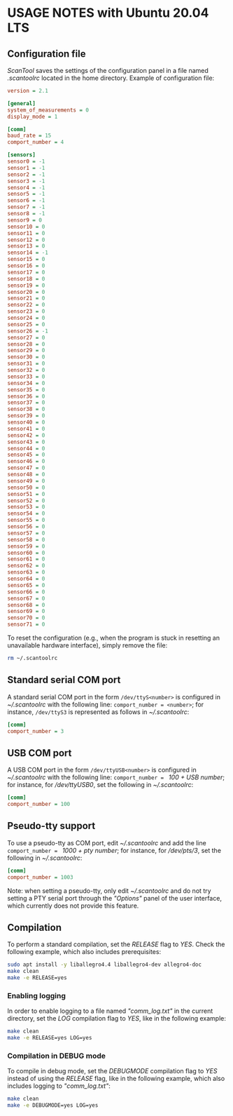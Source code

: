 # USAGE NOTES with Ubuntu 20.04 LTS

## Configuration file

*ScanTool* saves the settings of the configuration panel in a file named *.scantoolrc* located in the home directory. Example of configuration file:

```ini
version = 2.1

[general]
system_of_measurements = 0
display_mode = 1

[comm]
baud_rate = 15
comport_number = 4

[sensors]
sensor0 = -1
sensor1 = -1
sensor2 = -1
sensor3 = -1
sensor4 = -1
sensor5 = -1
sensor6 = -1
sensor7 = -1
sensor8 = -1
sensor9 = 0
sensor10 = 0
sensor11 = 0
sensor12 = 0
sensor13 = 0
sensor14 = -1
sensor15 = 0
sensor16 = 0
sensor17 = 0
sensor18 = 0
sensor19 = 0
sensor20 = 0
sensor21 = 0
sensor22 = 0
sensor23 = 0
sensor24 = 0
sensor25 = 0
sensor26 = -1
sensor27 = 0
sensor28 = 0
sensor29 = 0
sensor30 = 0
sensor31 = 0
sensor32 = 0
sensor33 = 0
sensor34 = 0
sensor35 = 0
sensor36 = 0
sensor37 = 0
sensor38 = 0
sensor39 = 0
sensor40 = 0
sensor41 = 0
sensor42 = 0
sensor43 = 0
sensor44 = 0
sensor45 = 0
sensor46 = 0
sensor47 = 0
sensor48 = 0
sensor49 = 0
sensor50 = 0
sensor51 = 0
sensor52 = 0
sensor53 = 0
sensor54 = 0
sensor55 = 0
sensor56 = 0
sensor57 = 0
sensor58 = 0
sensor59 = 0
sensor60 = 0
sensor61 = 0
sensor62 = 0
sensor63 = 0
sensor64 = 0
sensor65 = 0
sensor66 = 0
sensor67 = 0
sensor68 = 0
sensor69 = 0
sensor70 = 0
sensor71 = 0
```

To reset the configuration (e.g., when the program is stuck in resetting an unavailable hardware interface), simply remove the file:

```bash
rm ~/.scantoolrc
```

## Standard serial COM port

A standard serial COM port in the form `/dev/ttyS<number>` is configured in *~/.scantoolrc* with the following line: `comport_number = <number>`; for instance, `/dev/ttyS3` is represented as follows in *~/.scantoolrc*:

```ini
[comm]
comport_number = 3
```

## USB COM port

A USB COM port in the form `/dev/ttyUSB<number>` is configured in *~/.scantoolrc* with the following line: `comport_number = ` *100 + USB number*; for instance, for */dev/ttyUSB0*, set the following in *~/.scantoolrc*:

```ini
[comm]
comport_number = 100
```

## Pseudo-tty support

To use a pseudo-tty as COM port, edit *~/.scantoolrc* and add the line `comport_number = ` *1000 + pty number*; for instance, for */dev/pts/3*, set the following in *~/.scantoolrc*:

```ini
[comm]
comport_number = 1003
```

Note: when setting a pseudo-tty, only edit *~/.scantoolrc* and do not try setting a PTY serial port through the *"Options"* panel of the user interface, which currently does not provide this feature.

## Compilation

To perform a standard compilation, set the *RELEASE* flag to *YES*. Check the following example, which also includes prerequisites:

```bash
sudo apt install -y liballegro4.4 liballegro4-dev allegro4-doc
make clean
make -e RELEASE=yes
```

### Enabling logging

In order to enable logging to a file named *"comm_log.txt"* in the current directory, set the *LOG* compilation flag to *YES*, like in the following example:

```bash
make clean
make -e RELEASE=yes LOG=yes
```

### Compilation in DEBUG mode

To compile in debug mode, set the *DEBUGMODE* compilation flag to *YES* instead of using the *RELEASE* flag, like in the following example, which also includes logging to *"comm_log.txt"*:

```bash
make clean
make -e DEBUGMODE=yes LOG=yes
```
